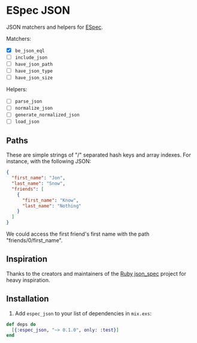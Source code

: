 # ESpec JSON

JSON matchers and helpers for [ESpec](https://github.com/antonmi/espec).

Matchers:

- [x] `be_json_eql`
- [ ] `include_json`
- [ ] `have_json_path`
- [ ] `have_json_type`
- [ ] `have_json_size`

Helpers:

- [ ] `parse_json`
- [ ] `normalize_json`
- [ ] `generate_normalized_json`
- [ ] `load_json`

## Paths

These are simple strings of "/" separated hash keys and array indexes. For instance, with the following JSON:

``` json
{
  "first_name": "Jon",
  "last_name": "Snow",
  "friends": [
    {
      "first_name": "Know",
      "last_name": "Nothing"
    }
  ]
}
```

We could access the first friend's first name with the path "friends/0/first_name".

## Inspiration

Thanks to the creators and maintainers of the [Ruby json_spec](https://github.com/collectiveidea/json_spec) project for heavy inspiration.

## Installation

1. Add `espec_json` to your list of dependencies in `mix.exs`:

  ```elixir
  def deps do
    [{:espec_json, "~> 0.1.0", only: :test}]
  end
  ```
